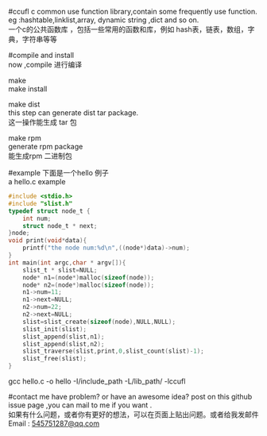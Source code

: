 #ccufl
c common use function library,contain some frequently use function. eg :hashtable,linklist,array, dynamic string ,dict and so on.    
一个c的公共函数库 ，包括一些常用的函数和库，例如 hash表，链表，数组，字典，字符串等等    
  
  
#compile and install  
now ,compile
进行编译  


make  
make install  
  
  
make dist  
this step can generate dist tar package.  
这一操作能生成 tar 包  
  
make rpm  
generate  rpm package  
能生成rpm 二进制包  

  
#example
下面是一个hello 例子  
a hello.c example  
```c
#include <stdio.h>
#include "slist.h"
typedef struct node_t {
	int num;
	struct node_t * next;
}node;
void print(void*data){
	printf("the node num:%d\n",((node*)data)->num);
}
int main(int argc,char * argv[]){
	slist_t * slist=NULL;
	node* n1=(node*)malloc(sizeof(node));
	node* n2=(node*)malloc(sizeof(node));
	n1->num=11;
	n1->next=NULL;
	n2->num=22;
	n2->next=NULL;
	slist=slist_create(sizeof(node),NULL,NULL);
	slist_init(slist);
	slist_append(slist,n1);
	slist_append(slist,n2);
	slist_traverse(slist,print,0,slist_count(slist)-1);
	slist_free(slist);
}
```
gcc hello.c -o hello -I/include_path -L/lib_path/ -lccufl 

#contact me
have problem? or have an awesome idea? post on this github issue page ,you can mail to me if you want .   
如果有什么问题，或者你有更好的想法，可以在页面上贴出问题。或者给我发邮件   
Email  :  <545751287@qq.com> 
